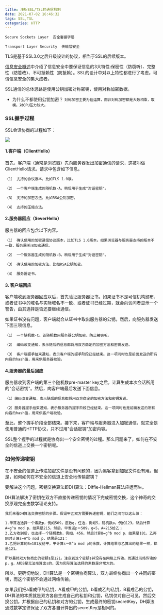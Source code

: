 ```yaml
---
title: 浅析SSL/TSL的通信机制
date: 2021-07-02 16:46:32
tags: SSL,TSL
categories: HTTP
---
```


`Secure Sockets Layer  安全套接字层
`

`Transport Layer Security  传输层安全
`

TLS是基于SSL3.0之后升级设计的协议，相当于SSL的后续版本。

[信息安全概述](https://diaohaha.github.io/2019/04/20/%E4%BF%A1%E6%81%AF%E5%AE%89%E5%85%A8%E7%89%B9%E6%80%A7/)中介绍了信息安全中要保证信息的3大特性:保密性（防窃听）、完整性（防篡改）、不可抵赖性（防抵赖）。SSL的设计中对以上特性都进行了考虑，可谓信息安全的集大成者。

<!--more-->

SSL通信的总体思路是使用公钥加密对称密钥，使用对称加密数据。

- 为什么不都使用公钥加密？
`对称加密主要为位运算，而非对称加密都是大数相乘，取模。对CPU压力较大。
`

### SSL握手过程

SSL会话协商的过程如下：

![](http://www.ruanyifeng.com/blogimg/asset/201402/bg2014020502.png)


#### 1.客户端（ClientHello）

首先，客户端（通常是浏览器）先向服务器发出加密通信的请求，这被叫做ClientHello请求。请求中包含如下信息。

```
（1） 支持的协议版本，比如TLS 1.0版。

（2） 一个客户端生成的随机数-A，稍后用于生成"对话密钥"。

（3） 支持的加密方法，比如RSA公钥加密。

（4） 支持的压缩方法。
```

#### 2.服务器回应（SeverHello）

服务器的回应包含以下内容。

```
（1） 确认使用的加密通信协议版本，比如TLS 1.0版本。如果浏览器与服务器支持的版本不一致，服务器关闭加密通信。

（2） 一个服务器生成的随机数-B，稍后用于生成"对话密钥"。

（3） 确认使用的加密方法，比如RSA公钥加密。

（4） 服务器证书。
```

#### 3. 客户端回应

客户端收到服务器回应以后，首先验证服务器证书。如果证书不是可信机构颁布、或者证书中的域名与实际域名不一致、或者证书已经过期，就会向访问者显示一个警告，由其选择是否还要继续通信。

如果证书没有问题，客户端就会从证书中取出服务器的公钥。然后，向服务器发送下面三项信息。

```
（1） 一个随机数-C。该随机数用服务器公钥加密，防止被窃听。

（2） 编码改变通知，表示随后的信息都将用双方商定的加密方法和密钥发送。

（3） 客户端握手结束通知，表示客户端的握手阶段已经结束。这一项同时也是前面发送的所有内容的hash值，用来供服务器校验。
```

#### 4.服务器的最后回应

服务器收到客户端的第三个随机数pre-master key之后，计算生成本次会话所用的"会话密钥"。然后，向客户端最后发送下面信息。

```
（1）编码改变通知，表示随后的信息都将用双方商定的加密方法和密钥发送。

（2）服务器握手结束通知，表示服务器的握手阶段已经结束。这一项同时也是前面发送的所有内容的hash值，用来供客户端校验。
```

至此，整个握手阶段全部结束。接下来，客户端与服务器进入加密通信，就完全是使用普通的HTTP协议，只不过用"会话密钥"加密内容。


SSL整个握手的过程就是协商出一个安全密钥的过程。那么问题来了，如何在不安全的信道上交换一个密钥呢。


### 如何传递密钥

在不安全的信道上传递加密文件是没有问题的，因为黑客拿到加密文件没有用。但是，如何如何在不安全的信道上安全地传输密钥？

要解决这个问题，密钥交换算法即DH算法：Diffie-Hellman算法应运而生。

DH算法解决了密钥在双方不直接传递密钥的情况下完成密钥交换，这个神奇的交换原理完全由数学理论支持。

```
我们来看DH算法交换密钥的步骤。假设甲乙双方需要传递密钥，他们之间可以这么做：

1.甲首选选择一个素数p，例如509，底数g，任选，例如5，随机数a，例如123，然后计算A=g^a mod p，结果是215，然后，甲发送p＝509，g=5，A=215给乙；
2.乙方收到后，也选择一个随机数b，例如，456，然后计算B=g^b mod p，结果是181，乙再同时计算s=A^b mod p，结果是121；
3.乙把计算的B=181发给甲，甲计算s＝B^a mod p的余数，计算结果与乙算出的结果一样，都是121。

所以最终双方协商出的密钥s是121。注意到这个密钥s并没有在网络上传输。而通过网络传输的p，g，A和B是无法推算出s的，因为实际算法选择的素数是非常大的。

```

所以，更确切地说，DH算法是一个密钥协商算法，双方最终协商出一个共同的密钥，而这个密钥不会通过网络传输。

如果我们把a看成甲的私钥，A看成甲的公钥，b看成乙的私钥，B看成乙的公钥，DH算法的本质就是双方各自生成自己的私钥和公钥，私钥仅对自己可见，然后交换公钥，并根据自己的私钥和对方的公钥，生成最终的密钥secretKey，DH算法通过数学定律保证了双方各自计算出的secretKey是相同的。


